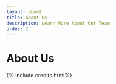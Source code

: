 ```yaml
---
layout: about
title: About Us
description: Learn More About Our Team
order: 2
---
```


# About Us

{% include credits.html%}